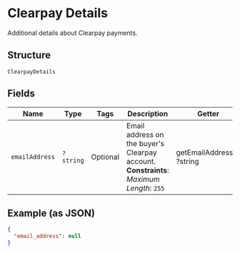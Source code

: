 
# Clearpay Details

Additional details about Clearpay payments.

## Structure

`ClearpayDetails`

## Fields

| Name | Type | Tags | Description | Getter | Setter |
|  --- | --- | --- | --- | --- | --- |
| `emailAddress` | `?string` | Optional | Email address on the buyer's Clearpay account.<br>**Constraints**: *Maximum Length*: `255` | getEmailAddress(): ?string | setEmailAddress(?string emailAddress): void |

## Example (as JSON)

```json
{
  "email_address": null
}
```

